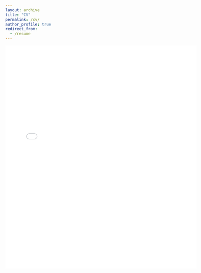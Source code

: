 ```yaml
---
layout: archive
title: "CV"
permalink: /cv/
author_profile: true
redirect_from:
  - /resume
---
```


<embed src="/assets/files/MichelleStuhlmacher-CV-faculty.pdf" width="600" height="700" type='application/pdf'>
